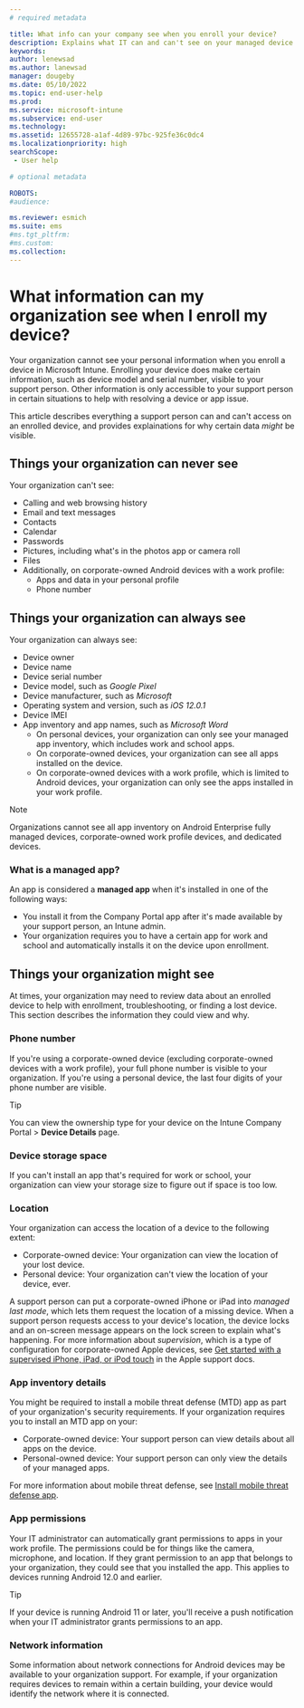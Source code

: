 ```yaml
---
# required metadata

title: What info can your company see when you enroll your device?
description: Explains what IT can and can't see on your managed device.
keywords:
author: lenewsad
ms.author: lanewsad
manager: dougeby
ms.date: 05/10/2022
ms.topic: end-user-help
ms.prod:
ms.service: microsoft-intune
ms.subservice: end-user
ms.technology:
ms.assetid: 12655728-a1af-4d89-97bc-925fe36c0dc4
ms.localizationpriority: high
searchScope:
 - User help

# optional metadata

ROBOTS:  
#audience:

ms.reviewer: esmich
ms.suite: ems
#ms.tgt_pltfrm:
#ms.custom:
ms.collection: 
---
```


# What information can my organization see when I enroll my device?

Your organization cannot see your personal information when you enroll a device in Microsoft Intune. Enrolling your device does make certain information, such as device model and serial number, visible to your support person. Other information is only accessible to your support person in certain situations to help with resolving a device or app issue.   

This article describes everything a support person can and can't access on an enrolled device, and provides explainations for why certain data *might* be visible.   

## Things your organization can never see

Your organization can't see:  

- Calling and web browsing history
- Email and text messages
- Contacts
- Calendar
- Passwords
- Pictures, including what's in the photos app or camera roll
- Files
- Additionally, on corporate-owned Android devices with a work profile:
  - Apps and data in your personal profile
  - Phone number 

## Things your organization can always see  

Your organization can always see:  

- Device owner
- Device name
- Device serial number
- Device model, such as *Google Pixel*
- Device manufacturer, such as *Microsoft*
- Operating system and version, such as *iOS 12.0.1*
- Device IMEI
- App inventory and app names, such as *Microsoft Word*   
  - On personal devices, your organization can only see your managed app inventory, which includes work and school apps. 
  - On corporate-owned devices, your organization can see all apps installed on the device. 
  - On corporate-owned devices with a work profile, which is limited to Android devices, your organization can only see the apps installed in your work profile.

 > [!NOTE]
 > Organizations cannot see all app inventory on Android Enterprise fully managed devices, corporate-owned work profile devices, and dedicated devices.  
 
### What is a managed app? 
An app is considered a **managed app** when it's installed in one of the following ways:  
 * You install it from the Company Portal app after it's made available by your support person, an Intune admin.
 * Your organization requires you to have a certain app for work and school and automatically installs it on the device upon enrollment.  

## Things your organization might see  

At times, your organization may need to review data about an enrolled device to help with enrollment, troubleshooting, or finding a lost device. This section describes the information they could view and why.   

### Phone number  
If you're using a corporate-owned device (excluding corporate-owned devices with a work profile), your full phone number is visible to your organization. If you're using a personal device, the last four digits of your phone number are visible. 

 > [!TIP]
 > You can view the ownership type for your device on the Intune Company Portal > **Device Details** page.  

### Device storage space   
If you can't install an app that's required for work or school, your organization can view your storage size to figure out if space is too low.   

### Location
Your organization can access the location of a device to the following extent:  

* Corporate-owned device: Your organization can view the location of your lost device. 
* Personal device: Your organization can't view the location of your device, ever.   

A support person can put a corporate-owned iPhone or iPad into *managed last mode*, which lets them request the location of a missing device. When a support person requests access to your device's location, the device locks and an on-screen message appears on the lock screen to explain what's happening. For more information about *supervision*, which is a type of configuration for corporate-owned Apple devices, see [Get started with a supervised iPhone, iPad, or iPod touch](https://go.microsoft.com/fwlink/?linkid=853816) in the Apple support docs. 

### App inventory details

You might be required to install a mobile threat defense (MTD) app as part of your organization's security requirements. If your organization requires you to install an MTD app on your: 

* Corporate-owned device: Your support person can view details about all apps on the device. 
* Personal-owned device: Your support person can only view the details of your managed apps.  

For more information about mobile threat defense, see [Install mobile threat defense app](set-up-mobile-threat-defense.md).  

### App permissions  
Your IT administrator can automatically grant permissions to apps in your work profile. The permissions could be for things like the camera, microphone, and location. If they grant permission to an app that belongs to your organization, they could see that you installed the app. This applies to devices running Android 12.0 and earlier.  

 > [!TIP]
 > If your device is running Android 11 or later, you'll receive a push notification when your IT administrator grants permissions to an app.    

###  Network information
Some information about network connections for Android devices may be available to your organization support. For example, if your organization requires devices to remain within a certain building, your device would identify the network where it is connected.  


